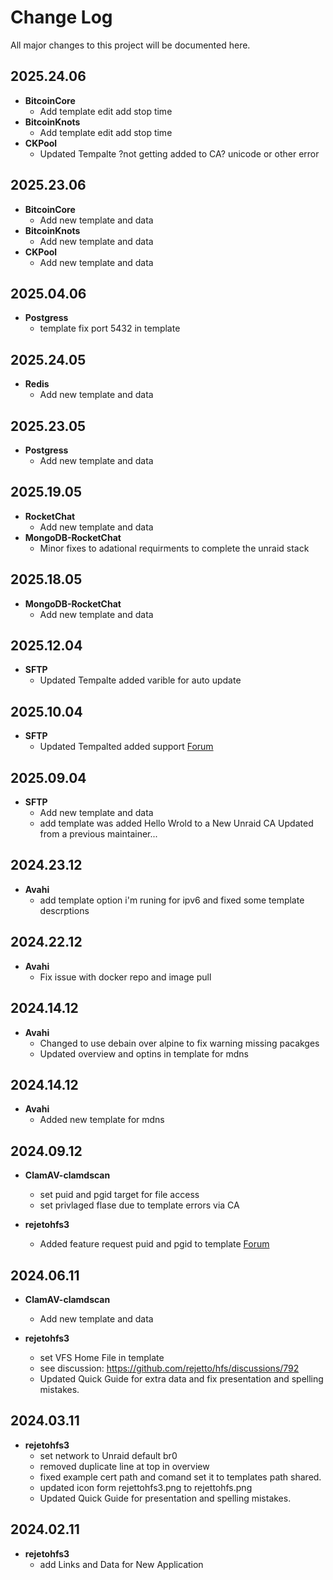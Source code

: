 # Change Log

All major changes to this project will be documented here.

## 2025.24.06
- **BitcoinCore**
  - Add template edit add stop time
- **BitcoinKnots**
  - Add template edit add stop time
- **CKPool**
  - Updated Tempalte ?not getting added to CA? unicode or other error

## 2025.23.06
- **BitcoinCore**
  - Add new template and data
- **BitcoinKnots**
  - Add new template and data
- **CKPool**
  - Add new template and data

## 2025.04.06
- **Postgress**
  - template fix port 5432 in template

## 2025.24.05
- **Redis**
  - Add new template and data

## 2025.23.05
- **Postgress**
  - Add new template and data

## 2025.19.05
- **RocketChat**
  - Add new template and data
- **MongoDB-RocketChat**
  - Minor fixes to adational requirments to complete the unraid stack

## 2025.18.05
- **MongoDB-RocketChat**
  - Add new template and data

## 2025.12.04
- **SFTP**
  - Updated Tempalte added varible for auto update


## 2025.10.04
- **SFTP**
  - Updated Tempalted added support [Forum](https://forums.unraid.net/topic/189050-support-sftp-fail2ban)

## 2025.09.04
- **SFTP**
  - Add new template and data
  - add template was added Hello Wrold to a New Unraid CA Updated from a previous maintainer...

## 2024.23.12
- **Avahi**
  - add template option i'm runing for ipv6 and fixed some template descrptions

## 2024.22.12
- **Avahi**
  - Fix issue with docker repo and image pull

## 2024.14.12
- **Avahi**
  - Changed to use debain over alpine to fix warning missing pacakges
  - Updated overview and optins in template for mdns

## 2024.14.12
- **Avahi**
  - Added new template for mdns

## 2024.09.12
- **ClamAV-clamdscan**
  - set puid and pgid target for file access
  - set privlaged flase due to template errors via CA

- **rejetohfs3**
  - Added feature request puid and pgid to template [Forum](https://forums.unraid.net/topic/180463-support-rejetto-hfs-3/#findComment-1495700)

## 2024.06.11
- **ClamAV-clamdscan**
  - Add new template and data

- **rejetohfs3**
  - set VFS Home File in template
  - see discussion: https://github.com/rejetto/hfs/discussions/792
  - Updated Quick Guide for extra data and fix presentation and spelling mistakes.

## 2024.03.11
- **rejetohfs3**
  - set network to Unraid default br0
  - removed duplicate line at top in overview
  - fixed example cert path and comand set it to templates path shared.
  - updated icon form rejettohfs3.png to rejettohfs.png
  - Updated Quick Guide for presentation and spelling mistakes.

## 2024.02.11
- **rejetohfs3**
  - add Links and Data for New Application
